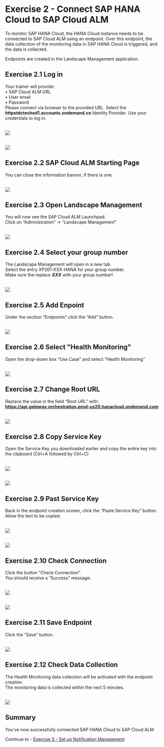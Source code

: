 # Exercise 2 - Connect SAP HANA Cloud to SAP Cloud ALM

To monitor SAP HANA Cloud, the HANA Cloud instance needs to be connected to SAP Cloud ALM using an endpoint. Over this endpoint, the data collection of the monitoring data in SAP HANA Cloud is triggered, and the data is collected.

Endpoints are created in the Landscape Management application.

## Exercise 2.1 Log in

Your trainer will provide:  
•	SAP Cloud ALM URL  
•	User email  
•	Password  
Please connect via browser to the provided URL. Select the **httpstdcteched1.accounts.ondemand.co** Identity Provider.
Use your credentials to log in. 

<br>![](/exercises/ex2/images/Ex2_1.png)

<br>![](/exercises/ex2/images/Ex2_2.png)


## Exercise 2.2 SAP Cloud ALM Starting Page

You can close the information banner, if there is one.

<br>![](/exercises/ex2/images/Ex2_3.png)

## Exercise 2.3 Open Landscape Management

You will now see the SAP Cloud ALM Launchpad.  
Click on “Administration” → “Landscape Management”

<br>![](/exercises/ex2/images/Ex2_4.png)

## Exercise 2.4 Select your group number

The Landscape Management will open in a new tab.  
Select the entry XP261-XXX-HANA for your group number.  
Make sure the replace _**XXX**_ with your group number!

<br>![](/exercises/ex2/images/Ex2_5.png)

## Exercise 2.5 Add Enpoint

Under the section “Endpoints” click the “Add” button.

<br>![](/exercises/ex2/images/Ex2_6.png)

## Exercise 2.6 Select "Health Monitoring"

Open the drop-down box “Use Case” and select “Health Monitoring”

<br>![](/exercises/ex2/images/Ex2_7.png)

## Exercise 2.7 Change Root URL

Replace the value in the field “Root URL” with:  
**https://api.gateway.orchestration.prod-us20.hanacloud.ondemand.com**

<br>![](/exercises/ex2/images/Ex2_8.png)

## Exercise 2.8 Copy Service Key

Open the Service Key you downloaded earlier and copy the entire key into the clipboard (Ctrl+A followed by Ctrl+C)

<br>![](/exercises/ex2/images/Ex2_9.png)

<br>![](/exercises/ex2/images/Ex2_10.png)

## Exercise 2.9 Past Service Key

Back in the endpoint creation screen, click the “Paste Service Key” button.  
Allow the text to be copied.

<br>![](/exercises/ex2/images/Ex2_11.png)

<br>![](/exercises/ex2/images/Ex2_12.png)

## Exercise 2.10 Check Connection

Click the button “Check Connection”.  
You should receive a “Success” message.

<br>![](/exercises/ex2/images/Ex2_13.png)

<br>![](/exercises/ex2/images/Ex2_14.png)

## Exercise 2.11 Save Endpoint

Click the “Save” button.

<br>![](/exercises/ex2/images/Ex2_15.png)

## Exercise 2.12 Check Data Collection

The Health Monitoring data collection will be activated with the endpoint creation.  
The monitoring data is collected within the next 5 minutes. 

<br>![](/exercises/ex2/images/Ex2_16.png)

## Summary

You've now successfully connected SAP HANA Cloud to SAP Cloud ALM

Continue to - [Exercise 3 -	Set up Notification Management ](../ex3/README.md)
